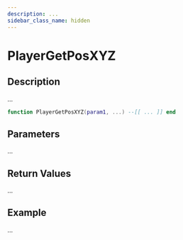 ```yaml
---
description: ...
sidebar_class_name: hidden
---
```


# PlayerGetPosXYZ

## Description

...

```lua
function PlayerGetPosXYZ(param1, ...) --[[ ... ]] end
```

## Parameters

...

## Return Values

...

## Example

...

